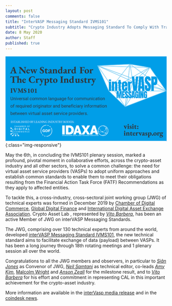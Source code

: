 ```yaml
---
layout: post
comments: false
title: "InterVASP Messaging Standard IVMS101"
subtitle: "Crypto Industry Adopts Messaging Standard To Comply With Travel Rule"
date: 8 May 2020
author: Staff
published: true
---
```


![IVMS101](/img/posts/ivms101.png){:class="img-responsive"}

May the 6th, in concluding the IVMS101 plenary session, marked a profound, pivotal moment in collaborative efforts, across the crypto-asset industry and all other sectors, to solve a common challenge: the need for virtual asset service providers (VASPs) to adopt uniform approaches and establish common standards to enable them to meet their obligations resulting from the Financial Action Task Force (FATF) Recommendations as they apply to affected entities.

To tackle this, a cross-industry, cross-sectoral joint working group (JWG) of technical experts was formed in December 2019  by [Chamber of Digital Commerce](https://digitalchamber.org/), [Global Digital Finance](https://www.gdf.io/) and [International Digital Asset Exchange Association](https://idaxa.org/).
Crypto Asset Lab , represented by [_Vito Barbera_](https://www.linkedin.com/in/vito-barbera-44883a89/?originalSubdomain=it), has been an active Member of JWG on interVASP Messaging Standards.

The JWG, comprising over 130 technical experts from around the world, developed [interVASP Messaging Standard IVMS101](https://intervasp.org/), the new technical standard aims to facilitate exchange of data (payload) between VASPs.
It has been a long journey through 18th rotating meetings and 1 plenary session all over the world.

Congratulations to all the JWG members and observers, in particular to [_Siân Jones_](https://www.linkedin.com/in/sianjonescoinsult/) as Convenor of JWG, [_Neil Samtani_](https://www.linkedin.com/in/neilsamtani/) as technical editor, co-leads [_Amy Kim_](https://www.linkedin.com/in/amydavinekim/), [Malcolm Wright](https://www.linkedin.com/in/malcolmwright/) and [_Anson Zeall_](https://www.linkedin.com/in/ansonzeall/) for the milestone result, and to [_Vito Barbera_](https://www.linkedin.com/in/vito-barbera-44883a89/?originalSubdomain=it) for his effort and commitment in representing CAL in this important achievement for the crypto-asset industry.

More information are available in the [interVasp media release](https://docs.google.com/document/d/1d-Kr15x_HtXOK6O0kVaLfhH0IABi6mFoipvGgrf-PmE/edit) and in the [coindesk news](https://www-coindesk-com.cdn.ampproject.org/c/s/www.coindesk.com/crypto-firms-establish-messaging-standard-to-deal-with-fatf-travel-rule?amp=1).
